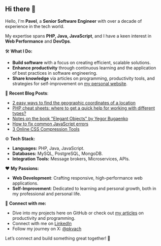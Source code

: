 ## Hi there 👋
Hello, I'm **Pavel**, a **Senior Software Engineer** with over a decade of experience in the tech world. 

My expertise spans **PHP, Java, JavaScript**, and I have a keen interest in **Web Performance** and **DevOps**.

🛠️ **What I Do:**

- **Build software** with a focus on creating efficient, scalable solutions.
- **Enhance productivity** through continuous learning and the application of best practices in software engineering.
- **Share knowledge** via articles on programming, productivity tools, and strategies for self-improvement on [my personal website](https://pavelkvach.com/en/).

📝 **Recent Blog Posts**:
<!-- BLOG-POST-LIST:START -->
- [2 easy ways to find the geographic coordinates of a location](https://pavelkvach.com/en/posts/2-easy-ways-to-find-the-geographic-coordinates-of-a-location/)
- [PHP cheat sheets: where to get a quick help for working with different types?](https://pavelkvach.com/en/posts/php-cheat-sheets/)
- [Notes on the book &quot;Elegant Objects&quot; by Yegor Bugaenko](https://pavelkvach.com/en/posts/elegant-objects-notes/)
- [How to fix common JavaScript errors](https://pavelkvach.com/en/posts/how-to-fix-common-javascript-errors/)
- [3 Online CSS Compression Tools](https://pavelkvach.com/en/posts/3-online-css-compression-tools/)
<!-- BLOG-POST-LIST:END -->

⚙️ **Tech Stack:**

- **Languages:** PHP, Java, JavaScript.
- **Databases:** MySQL, PostgreSQL, MongoDB.
- **Integration Tools:** Message brokers, Microservices, APIs.

❤️ **My Passions:**

- **Web Development**: Crafting responsive, high-performance web applications.
- **Self-Improvement**: Dedicated to learning and personal growth, both in my professional and personal life.

🤝 **Connect with me:**

- Dive into my projects here on GitHub or check out [my articles](https://pavelkvach.com/en/) on productivity and programming.
- Connect with me on [LinkedIn](https://www.linkedin.com/in/pavel-kvach/)
- Follow my journey on X: [@pkvach](https://x.com/pkvach)

Let’s connect and build something great together! 🚀
